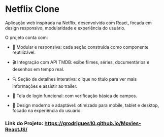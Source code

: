 # Netflix Clone

Aplicação web inspirada na Netflix, desenvolvida com React, focada em design responsivo, modularidade e experiência do usuário.

O projeto conta com:

- 🧩 Modular e responsiva: cada seção construída como componente reutilizável.

- 🎬 Integração com API TMDB: exibe filmes, séries, documentários e desenhos em tempo real.

- 🔍 Seção de detalhes interativa: clique no título para ver mais informações e assistir ao trailer.

- 🔐 Tela de login funcional: com verificação básica de campos.

- 🎨 Design moderno e adaptável: otimizado para mobile, tablet e desktop, focado na experiência do usuário.


### Link do Projeto: https://grodrigues10.github.io/Movies-ReactJS/





